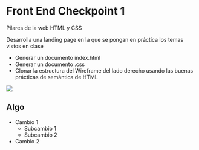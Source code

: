 # Front End Checkpoint 1 

 Pilares de la web HTML y CSS

 Desarrolla una landing page en la que se pongan en práctica los temas vistos en clase

- Generar un documento index.html 
- Generar un documento .css
- Clonar la estructura del Wireframe del lado derecho usando las buenas prácticas de semántica de HTML

<img src="mockup.png">

## Algo

- Cambio 1
  - Subcambio 1
  - Subcambio 2
- Cambio 2